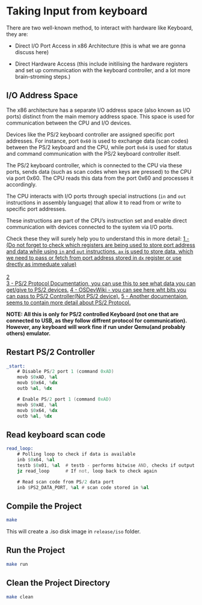 # Taking Input from keyboard

There are two well-known method, to interact with hardware like Keyboard, they are:

- Direct I/O Port Access in x86 Architecture (this is what we are gonna discuss here)

- Direct Hardware Access (this include initilising the hardware registers and set up communication with the keyboard controller, and a lot more brain-stroming steps.)

## I/O Address Space

The x86 architecture has a separate I/O address space (also known as I/O ports) distinct from the main memory address space. This space is used for communication between the CPU and I/O devices.

Devices like the PS/2 keyboard controller are assigned specific port addresses. For instance, port `0x60` is used to exchange data (scan codes) between the PS/2 keyboard and the CPU, while port `0x64` is used for status and command communication with the PS/2 keyboard controller itself.

The PS/2 keyboard controller, which is connected to the CPU via these ports, sends data (such as scan codes when keys are pressed) to the CPU via port 0x60. The CPU reads this data from the port 0x60 and processes it accordingly.

The CPU interacts with I/O ports through special instructions (`in` and `out` instructions in assembly language) that allow it to read from or write to specific port addresses.

These instructions are part of the CPU’s instruction set and enable direct communication with devices connected to the system via I/O ports.

Check these they will surely help you to understand this in more detail:
<a target="_blank" hreaf="https://opensecuritytraining.info/IntroBIOS_files/Day1_04_Advanced%20x86%20-%20BIOS%20and%20SMM%20Internals%20-%20IO.pdf"><u>1 - (Do not forget to check which registers are being used to store port address and data while using `in` and `out` instructions. `ax` is used to store data, which we need to pass or fetch from port address stored in `dx` register or use drectly as immeduate value)</u></a><br>  
<a target="_blank" hreaf="https://pdos.csail.mit.edu/6.828/2008/readings/i386/c08.htmf"><u>2</u></a><br>
<a target="_blank" hreaf="http://www-ug.eecg.utoronto.ca/desl/manuals/ps2.pdf
"><u>3 - PS/2 Protocol Documentation, you can use this to see what data you can get/give to PS/2 devices.</u></a>
<a target="_blank" hreaf="https://wiki.osdev.org/%228042%22_PS/2_Controller#Interrupts"><u>4 - OSDevWiki - you can see here wht bits you can pass to PS/2 Controller(Not PS/2 device).</u></a>
<a target="_blank" hreaf="https://valhalla.altium.com/Learning-Guides/PS2-PS2_Controller.pdf"><u>5 - Another documentaion, seems to contain more detail about PS/2 Protocol.</u></a>


<b>NOTE: All this is only for PS/2 controlled Keyboard (not one that are connected to USB, as they follow diffrent protocol for communication). However, any keyboard will work fine if run under Qemu(and probably others) emulator.</b>

## Restart PS/2 Controller

```asm
_start:
	# Disable PS/2 port 1 (command 0xAD)
	movb $0xAD, %al
	movb $0x64, %dx
	outb %al, %dx

	# Enable PS/2 port 1 (command 0xAD)
	movb $0xAE, %al
	movb $0x64, %dx
	outb %al, %dx
```

## Read keyboard scan code

```asm
read_loop:
	# Polling loop to check if data is available 
	inb $0x64, %al
    testb $0x01, %al  # testb - performs bitwise AND, checks if output buffer full (bit 0 set)
    jz read_loop      # If not, loop back to check again

    # Read scan code from PS/2 data port
    inb $PS2_DATA_PORT, %al # scan code stored in %al
```

## Compile the Project

```bash
make
```

This will create a .iso disk image in `release/iso` folder.

## Run the Project

```bash
make run
```

## Clean the Project Directory

```bash
make clean
```